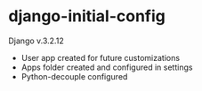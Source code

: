 # django-initial-config

Django v.3.2.12

* User app created for future customizations
* Apps folder created and configured in settings
* Python-decouple configured
